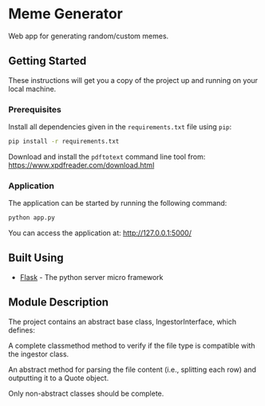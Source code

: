 # Meme Generator

Web app for generating random/custom memes.

## Getting Started

These instructions will get you a copy of the project up and running on your local machine.

### Prerequisites

Install all dependencies given in the `requirements.txt` file using `pip`:
```bash
pip install -r requirements.txt
```

Download and install the `pdftotext` command line tool from: https://www.xpdfreader.com/download.html

### Application

The application can be started by running the following command:
```bash
python app.py
```

You can access the application at: http://127.0.0.1:5000/ 

## Built Using

* [Flask](http://flask.pocoo.org/) - The python server micro framework

## Module Description

The project contains an abstract base class, IngestorInterface, which defines:

A complete classmethod method to verify if the file type is compatible with the ingestor class.

An abstract method for parsing the file content (i.e., splitting each row) and outputting it to a Quote object.

Only non-abstract classes should be complete.

